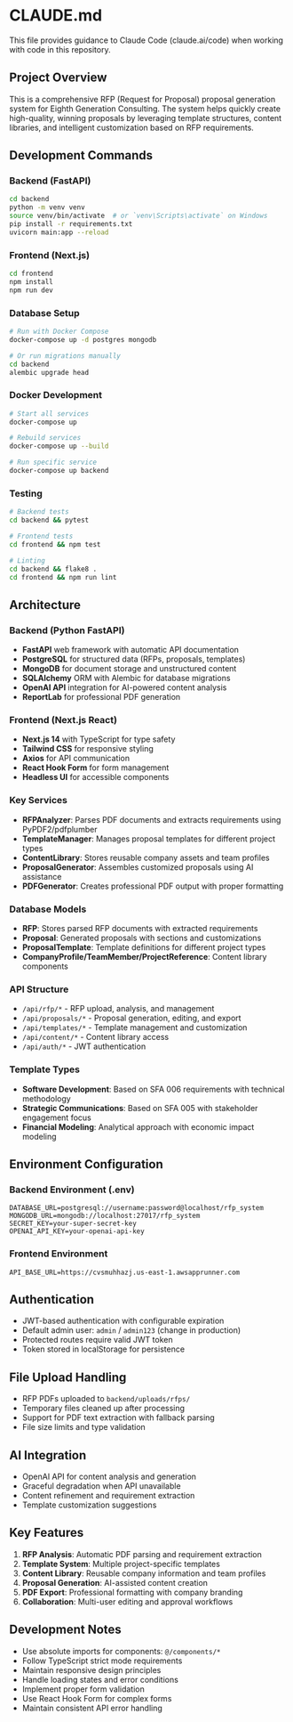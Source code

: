 # CLAUDE.md

This file provides guidance to Claude Code (claude.ai/code) when working with code in this repository.

## Project Overview

This is a comprehensive RFP (Request for Proposal) proposal generation system for Eighth Generation Consulting. The system helps quickly create high-quality, winning proposals by leveraging template structures, content libraries, and intelligent customization based on RFP requirements.

## Development Commands

### Backend (FastAPI)
```bash
cd backend
python -m venv venv
source venv/bin/activate  # or `venv\Scripts\activate` on Windows
pip install -r requirements.txt
uvicorn main:app --reload
```

### Frontend (Next.js)
```bash
cd frontend
npm install
npm run dev
```

### Database Setup
```bash
# Run with Docker Compose
docker-compose up -d postgres mongodb

# Or run migrations manually
cd backend
alembic upgrade head
```

### Docker Development
```bash
# Start all services
docker-compose up

# Rebuild services
docker-compose up --build

# Run specific service
docker-compose up backend
```

### Testing
```bash
# Backend tests
cd backend && pytest

# Frontend tests  
cd frontend && npm test

# Linting
cd backend && flake8 .
cd frontend && npm run lint
```

## Architecture

### Backend (Python FastAPI)
- **FastAPI** web framework with automatic API documentation
- **PostgreSQL** for structured data (RFPs, proposals, templates)
- **MongoDB** for document storage and unstructured content
- **SQLAlchemy** ORM with Alembic for database migrations
- **OpenAI API** integration for AI-powered content analysis
- **ReportLab** for professional PDF generation

### Frontend (Next.js React)
- **Next.js 14** with TypeScript for type safety
- **Tailwind CSS** for responsive styling
- **Axios** for API communication
- **React Hook Form** for form management
- **Headless UI** for accessible components

### Key Services
- **RFPAnalyzer**: Parses PDF documents and extracts requirements using PyPDF2/pdfplumber
- **TemplateManager**: Manages proposal templates for different project types
- **ContentLibrary**: Stores reusable company assets and team profiles
- **ProposalGenerator**: Assembles customized proposals using AI assistance
- **PDFGenerator**: Creates professional PDF output with proper formatting

### Database Models
- **RFP**: Stores parsed RFP documents with extracted requirements
- **Proposal**: Generated proposals with sections and customizations
- **ProposalTemplate**: Template definitions for different project types
- **CompanyProfile/TeamMember/ProjectReference**: Content library components

### API Structure
- `/api/rfp/*` - RFP upload, analysis, and management
- `/api/proposals/*` - Proposal generation, editing, and export
- `/api/templates/*` - Template management and customization
- `/api/content/*` - Content library access
- `/api/auth/*` - JWT authentication

### Template Types
- **Software Development**: Based on SFA 006 requirements with technical methodology
- **Strategic Communications**: Based on SFA 005 with stakeholder engagement focus
- **Financial Modeling**: Analytical approach with economic impact modeling

## Environment Configuration

### Backend Environment (.env)
```
DATABASE_URL=postgresql://username:password@localhost/rfp_system
MONGODB_URL=mongodb://localhost:27017/rfp_system
SECRET_KEY=your-super-secret-key
OPENAI_API_KEY=your-openai-api-key
```

### Frontend Environment
```
API_BASE_URL=https://cvsmuhhazj.us-east-1.awsapprunner.com
```

## Authentication

- JWT-based authentication with configurable expiration
- Default admin user: `admin` / `admin123` (change in production)
- Protected routes require valid JWT token
- Token stored in localStorage for persistence

## File Upload Handling

- RFP PDFs uploaded to `backend/uploads/rfps/`
- Temporary files cleaned up after processing
- Support for PDF text extraction with fallback parsing
- File size limits and type validation

## AI Integration

- OpenAI API for content analysis and generation
- Graceful degradation when API unavailable
- Content refinement and requirement extraction
- Template customization suggestions

## Key Features

1. **RFP Analysis**: Automatic PDF parsing and requirement extraction
2. **Template System**: Multiple project-specific templates 
3. **Content Library**: Reusable company information and team profiles
4. **Proposal Generation**: AI-assisted content creation
5. **PDF Export**: Professional formatting with company branding
6. **Collaboration**: Multi-user editing and approval workflows

## Development Notes

- Use absolute imports for components: `@/components/*`
- Follow TypeScript strict mode requirements
- Maintain responsive design principles
- Handle loading states and error conditions
- Implement proper form validation
- Use React Hook Form for complex forms
- Maintain consistent API error handling